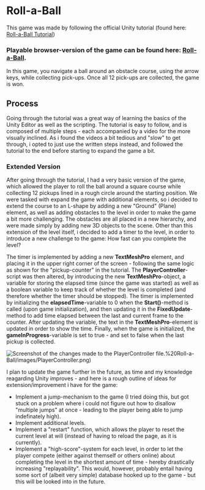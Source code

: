 # Roll-a-Ball #

This game was made by following the official Unity tutorial (found here: [Roll-a-Ball Tutorial](https://learn.unity.com/project/roll-a-ball?uv=2022.3))

### Playable browser-version of the game can be found here: [Roll-a-Ball](https://christianhougaardpedersen.github.io/roll_a_ball_deployment/). ###

In this game, you navigate a ball around an obstacle course, using the arrow keys, while collecting pick-ups. Once all 12 pick-ups are collected, the game is won.

## Process ##

Going through the tutorial was a great way of learning the basics of the Unity Editor as well as the scripting. The tutorial is easy to follow, and is composed of multiple steps - each accompanied by a video for the more visually inclined. As i found the videos a bit tedious and "slow" to get through, i opted to just use the written steps instead, and followed the tutorial to the end before starting to expand the game a bit.

### Extended Version ###
After going through the tutorial, I had a very basic version of the game, which allowed the player to roll the ball around a square course while collecting 12 pickups lined in a rough circle around the starting position.
We were tasked with expand the game with additional elements, so i decided to extend the course to an L-shape by adding a new "Ground" (Plane) element, as well as adding obstacles to the level in order to make the game a bit more challenging. The obstacles are all placed in a new hierarchy, and were made simply by adding new 3D objects to the scene.
Other than this extension of the level itself, i decided to add a timer to the level, in order to introduce a new challenge to the game: How fast can you complete the level?

The timer is implemented by adding a new **TextMeshPro** element, and placing it in the upper right corner of the screen -  following the same logic as shown for the "pickup-counter" in the tutorial.
The **PlayerController**-script was then altered, by introducing the new **TextMeshPro**-object, a variable for storing the elapsed time (since the game was started) as well as a boolean variable to keep track of whether the level is completed (and therefore whether the timer should be stopped).
The timer is implemented by initializing the **elapsedTime**-variable to 0 when the **Start()**-method is called (upon game initialization), and then updating it in the **FixedUpdate**-method to add time elapsed between the last and current frame to the counter. After updating the variable, the text in the **TextMeshPro**-element is updated in order to show the time.
Finally, when the game is initialized, the **gameInProgress**-variable is set to true - and set to false when the last pickup is collected.

![Screenshot of the changes made to the PlayerController file.](/1)%20Roll-a-Ball/images/PlayerController.png)


I plan to update the game further in the future, as time and my knowledge reagarding Unity improves - and here is a rough outline of ideas for extension/improvement i have for the game:
- Implement a jump-mechanism to the game (I tried doing this, but got stuck on a problem where i could not figure out how to disallow "multiple jumps" at once - leading to the player being able to jump indefinately high).
- Implement additional levels.
- Implement a "restart" function, which allows the player to reset the current level at will (instead of having to reload the page, as it is currently).
- Implement a "high-score"-system for each level, in order to let the player compete (either against themself or others online) about completing the level in the shortest amount of time - hereby drastically increasing "replayability". This would, however, probably entail having some sort of (albeit very simple) database hooked up to the game - but this will be looked into in the future.
